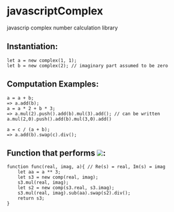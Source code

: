 # javascriptComplex
javascrip complex number calculation library

## Instantiation:
```
let a = new complex(1, 1);
let b = new complex(2); // imaginary part assumed to be zero
```
## Computation Examples:
```
a = a + b;
=> a.add(b);
a = a * 2 + b * 3;
=> a.mul(2).push().add(b).mul(3).add(); // can be written a.mul(2,0).push().add(b).mul(3,0).add()
```
```
a = c / (a + b);
=> a.add(b).swap(c).div();
```
## Function that performs <img src="https://latex.codecogs.com/gif.latex?\frac{s^{2}}{s^{3}-a^{3}}" />:
```
function func(real, imag, a){ // Re(s) = real, Im(s) = imag
    let aa = a ** 3;
    let s3 = new comp(real, imag);
    s3.mul(real, imag);
    let s2 = new comp(s3.real, s3.imag);
    s3.mul(real, imag).sub(aa).swap(s2).div();
    return s3;
}
```
